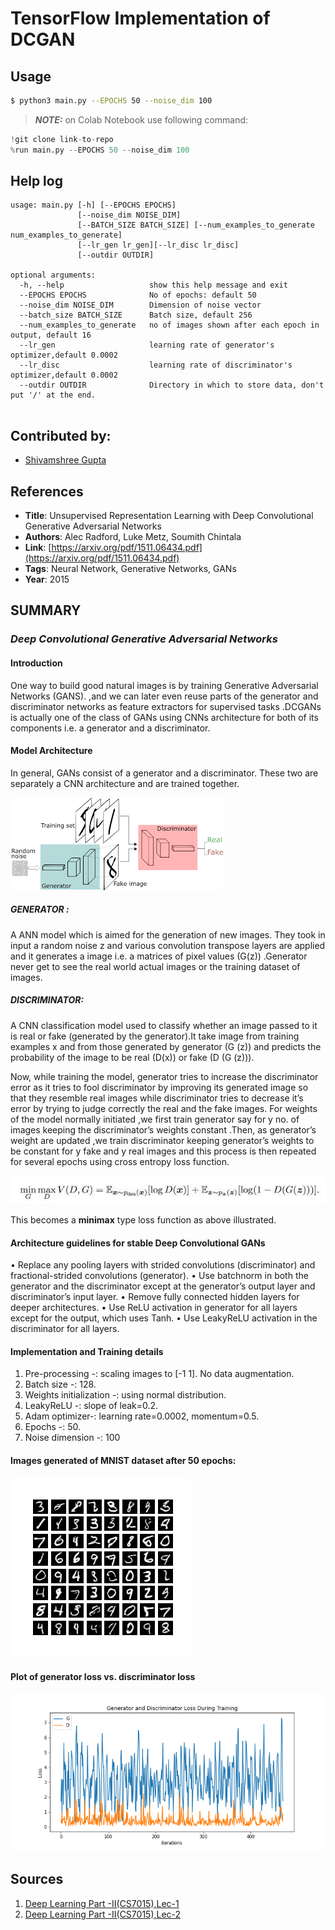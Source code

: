 # TensorFlow Implementation of DCGAN 
## Usage
```bash
$ python3 main.py --EPOCHS 50 --noise_dim 100
```
> **_NOTE:_** on Colab Notebook use following command:
```python
!git clone link-to-repo
%run main.py --EPOCHS 50 --noise_dim 100
```

## Help log
```
usage: main.py [-h] [--EPOCHS EPOCHS]
               [--noise_dim NOISE_DIM] 
               [--BATCH_SIZE BATCH_SIZE] [--num_examples_to_generate num_examples_to_generate]
               [--lr_gen lr_gen][--lr_disc lr_disc]
               [--outdir OUTDIR]

optional arguments:
  -h, --help                   show this help message and exit
  --EPOCHS EPOCHS              No of epochs: default 50 
  --noise_dim NOISE_DIM        Dimension of noise vector
  --batch_size BATCH_SIZE      Batch size, default 256
  --num_examples_to_generate   no of images shown after each epoch in output, default 16
  --lr_gen                     learning rate of generator's optimizer,default 0.0002
  --lr_disc                    learning rate of discriminator's optimizer,default 0.0002
  --outdir OUTDIR              Directory in which to store data, don't put '/' at the end.
                        
  ```

## Contributed by:
* [Shivamshree Gupta](https://github.com/shvmshri)

## References

* **Title**: Unsupervised Representation Learning with Deep Convolutional Generative Adversarial Networks
* **Authors**: Alec Radford, Luke Metz, Soumith Chintala
* **Link**: [https://arxiv.org/pdf/1511.06434.pdf](https://arxiv.org/pdf/1511.06434.pdf)
* **Tags**: Neural Network, Generative Networks, GANs
* **Year**: 2015

## SUMMARY
### *Deep Convolutional Generative Adversarial Networks*
#### Introduction	
One way to build good natural images is by training Generative Adversarial Networks (GANS). ,and we can later even reuse parts of the generator and discriminator networks as feature extractors for supervised tasks .DCGANs is actually one of the class of GANs using CNNs architecture for both of its components i.e.  a generator and a discriminator.
#### Model Architecture	
In general, GANs consist of a generator and a discriminator. These two are separately a CNN architecture and are trained together.

![alt text](https://github.com/shvmshri/DCGAN_Tensorflow/blob/master/images/DG.png) 
##### GENERATOR :
A ANN model which is aimed for the generation of new images. They took in input a random noise z and various convolution transpose layers are applied and it generates a image i.e. a matrices of pixel values (G(z)) .Generator never get to see the real world actual images or the training dataset of images.
##### DISCRIMINATOR:
A CNN classification model used to classify whether an image passed to it is real or fake (generated by the generator).It take image from training examples x and from those generated by generator (G (z)) and predicts the probability of the image to be real (D(x)) or fake (D (G (z))).

Now, while training the model, generator tries to increase the discriminator error as it tries to fool discriminator by improving its generated image so that they resemble real images while discriminator tries to decrease it’s error by trying to judge correctly the real and the fake images. For weights of the model normally initiated ,we first train generator say for y no. of images keeping the discriminator’s weights constant .Then, as generator’s weight are updated ,we train discriminator keeping generator’s weights to be constant for y fake and y real images and this process is then repeated for several epochs using cross entropy loss function.

![alt text](https://github.com/shvmshri/DCGAN_Tensorflow/blob/master/images/loss%20eq.jpg) 

This becomes a __minimax__ type loss function as above illustrated.

#### Architecture guidelines for stable Deep Convolutional GANs
  • Replace any pooling layers with strided convolutions (discriminator) and fractional-strided convolutions (generator).
  • Use batchnorm in both the generator and the discriminator except at the generator’s output layer and discriminator’s input layer. 
  • Remove fully connected hidden layers for deeper architectures. 
  • Use ReLU activation in generator for all layers except for the output, which uses Tanh. 
  • Use LeakyReLU activation in the discriminator for all layers.

#### Implementation and Training details
1.	Pre-processing -: scaling images to [-1 1]. No data augmentation.
2.	Batch size -: 128.
3.	Weights initialization -: using normal distribution.
4.	LeakyReLU -: slope of leak=0.2.
5.	Adam optimizer-: learning rate=0.0002, momentum=0.5.
6.	Epochs -: 50.
7.	Noise dimension -: 100

#### Images generated of MNIST dataset after 50 epochs:

![alt text](https://github.com/shvmshri/DCGAN_Tensorflow/blob/master/images/image_at_epoch_0050.png) 

#### Plot of generator loss vs. discriminator loss

![alt text](https://github.com/shvmshri/DCGAN_Tensorflow/blob/master/images/loss_plot.png) 

## Sources
1. [Deep Learning Part -II(CS7015),Lec-1](https://www.youtube.com/watch?v=1ju4qmdtRdY&t=142s)
2. [Deep Learning Part -II(CS7015),Lec-2](https://www.youtube.com/watch?v=uyuYfTMHZM0)
